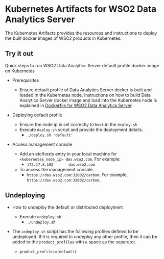# Kubernetes Artifacts for WSO2 Data Analytics Server #
The Kubernetes Artifacts provides the resources and instructions to deploy the built docker images of WSO2 products in Kubernetes.

## Try it out
Quick steps to run WSO2 Data Analytics Server default profile docker image on Kubernetes

* Prerequisites
    - Ensure default profile of Data Analytics Server docker is built and loaded in the Kubernetes node.
    Instructions on how to build Data Analytics Server docker image and load into the Kubernetes node is explained in [Dockerfile for WSO2 Data Analytics Server](https://github.com/wso2/dockerfiles/tree/master/wso2das/README.md#building-the-docker-images).

* Deploying default profile
    - Ensure the node ip is set correctly to `host` in the `deploy.sh`
    - Execute `deploy.sh` script and provide the deployment details.
        + `./deploy.sh 'default'`

* Access management console
    - Add an etc/hosts entry in your local machine for `<kubernetes_node_ip> das.wso2.com`. For example:
        + `172.17.8.102       das.wso2.com`
    - To access the management console.
        +  `https://das.wso2.com:32002/carbon`. For example, `https://das.wso2.com:32002/carbon`.

## Undeploying

* How to undeploy the default or distributed deployment
    - Execute `undeploy.sh` .
        + `./undeploy.sh`

* The `undeploy.sh` script has the following profiles defined to be undeployed. If it is required to undeploy any other profile, then it can be added to the `product_profiles` with a space as the separator.
    - `product_profiles=(default)`
